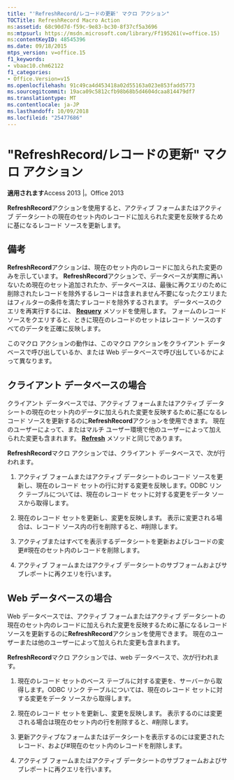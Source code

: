 ```yaml
---
title: "'RefreshRecord/レコードの更新' マクロ アクション"
TOCTitle: RefreshRecord Macro Action
ms:assetid: 68c90d7d-f59c-9e83-bc30-8f37cf5a3696
ms:mtpsurl: https://msdn.microsoft.com/library/Ff195261(v=office.15)
ms:contentKeyID: 48545396
ms.date: 09/18/2015
mtps_version: v=office.15
f1_keywords:
- vbaac10.chm62122
f1_categories:
- Office.Version=v15
ms.openlocfilehash: 91c49ca4d453418a02d55163a023e853fadd5773
ms.sourcegitcommit: 19aca09c5812cfb98b68b5d4604dcaa814479df7
ms.translationtype: MT
ms.contentlocale: ja-JP
ms.lasthandoff: 10/09/2018
ms.locfileid: "25477686"
---
```

# <a name="refreshrecord-macro-action"></a>"RefreshRecord/レコードの更新" マクロ アクション


**適用されます**Access 2013 |。Office 2013

**RefreshRecord**アクションを使用すると、アクティブ フォームまたはアクティブ データシートの現在のセット内のレコードに加えられた変更を反映するために基になるレコード ソースを更新します。

## <a name="remarks"></a>備考

**RefreshRecord**アクションは、現在のセット内のレコードに加えられた変更のみを示しています。 **RefreshRecord**アクションで、データベースが実際に再いないため現在のセット追加されたか、データベースは、最後に再クエリのために削除されたレコードを除外するレコードは含まれません不要になったクエリまたはフィルターの条件を満たすレコードを除外するされます。 データベースのクエリを再実行するには、 **[Requery](requery-macro-action.md)** メソッドを使用します。 フォームのレコード ソースをクエリすると、ときに現在のレコードのセットはレコード ソースのすべてのデータを正確に反映します。

このマクロ アクションの動作は、このマクロ アクションをクライアント データベースで呼び出しているか、または Web データベースで呼び出しているかによって異なります。

## <a name="client-database"></a>クライアント データベースの場合

クライアント データベースでは、アクティブ フォームまたはアクティブ データシートの現在のセット内のデータに加えられた変更を反映するために基になるレコード ソースを更新するのに**RefreshRecord**アクションを使用できます。 現在のユーザーによって、またはマルチ ユーザー環境で他のユーザーによって加えられた変更も含まれます。 **[Refresh](https://msdn.microsoft.com/library/ff836021\(v=office.15\))** メソッドと同じであります。

**RefreshRecord**マクロ アクションでは、クライアント データベースで、次が行われます。

1.  アクティブ フォームまたはアクティブ データシートのレコード ソースを更新し、現在のレコード セットの行に対する変更を反映します。ODBC リンク テーブルについては、現在のレコード セットに対する変更をデータ ソースから取得します。

2.  現在のレコード セットを更新し、変更を反映します。 表示に変更される場合は、レコード ソース内の行を削除すると、\#削除します。

3.  アクティブまたはすべてを表示するデータシートを更新およびレコードの変更\#現在のセット内のレコードを削除します。

4.  アクティブ フォームまたはアクティブ データシートのサブフォームおよびサブレポートに再クエリを行います。

## <a name="web-database"></a>Web データベースの場合

Web データベースでは、アクティブ フォームまたはアクティブ データシートの現在のセット内のレコードに加えられた変更を反映するために基になるレコード ソースを更新するのに**RefreshRecord**アクションを使用できます。 現在のユーザーまたは他のユーザーによって加えられた変更も含まれます。

**RefreshRecord**マクロ アクションでは、web データベースで、次が行われます。

1.  現在のレコード セットのベース テーブルに対する変更を、サーバーから取得します。ODBC リンク テーブルについては、現在のレコード セットに対する変更をデータ ソースから取得します。

2.  現在のレコード セットを更新し、変更を反映します。 表示するのには変更される場合は現在のセット内の行を削除すると、\#削除します。

3.  更新アクティブなフォームまたはデータシートを表示するのには変更されたレコード、および\#現在のセット内のレコードを削除します。

4.  アクティブ フォームまたはアクティブ データシートのサブフォームおよびサブレポートに再クエリを行います。

